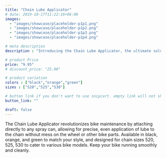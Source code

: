 ```yaml
---
title: "Chain Lube Applicator"
# date: 2019-10-17T11:22:16+06:00
images: 
  - "images/showcase/placeholder-p1p1.png"
  - "images/showcase/placeholder-p1p2.png"
  - "images/showcase/placeholder-p1p3.png"
  - "images/showcase/placeholder-p1p4.png"

# meta description
description : "Introducing the Chain Lube Applicator, the ultimate solution for a mess-free lubrication process. Designed for bikers who value maintenance efficiency and cleanliness. Fits all spray can sizes and available in multiple chain sizes."

# product Price
price: "9.95"
# discount_price: "25.00"

# product variation
colors : ["black","orange","green"]
sizes : ["520","525","530"]

# button link if you don't want to use snipcart. empty link will not show button
button_link: ""

draft: false
---
```


The Chain Lube Applicator revolutionizes bike maintenance by attaching directly to any spray can, allowing for precise, even application of lube to the chain without mess on the wheel or other bike parts. Available in black, orange, and green to match your style, and designed for chain sizes 520, 525, 530 to cater to various bike models. Keep your bike running smoothly and cleanly.
